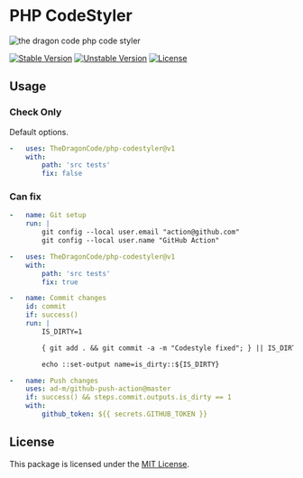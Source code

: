 # PHP CodeStyler

![the dragon code php code styler](https://preview.dragon-code.pro/the-dragon-code/php-code-styler.svg?brand=github&invert=1)

[![Stable Version][badge_stable]][link_repo]
[![Unstable Version][badge_unstable]][link_repo]
[![License][badge_license]][link_license]

## Usage

### Check Only

Default options.

```yaml
-   uses: TheDragonCode/php-codestyler@v1
    with:
        path: 'src tests'
        fix: false
```

### Can fix

```yaml
-   name: Git setup
    run: |
        git config --local user.email "action@github.com"
        git config --local user.name "GitHub Action"

-   uses: TheDragonCode/php-codestyler@v1
    with:
        path: 'src tests'
        fix: true

-   name: Commit changes
    id: commit
    if: success()
    run: |
        IS_DIRTY=1

        { git add . && git commit -a -m "Codestyle fixed"; } || IS_DIRTY=0

        echo ::set-output name=is_dirty::${IS_DIRTY}

-   name: Push changes
    uses: ad-m/github-push-action@master
    if: success() && steps.commit.outputs.is_dirty == 1
    with:
        github_token: ${{ secrets.GITHUB_TOKEN }}
```

## License

This package is licensed under the [MIT License](LICENSE).


[badge_license]:    https://img.shields.io/badge/license-MIT-green?style=flat-square

[badge_stable]:     https://img.shields.io/github/v/release/TheDragonCode/php-codestyler?label=stable&style=flat-square

[badge_unstable]:   https://img.shields.io/badge/unstable-dev--main-orange?style=flat-square

[link_license]:     LICENSE

[link_repo]:        https://github.com/TheDragonCode/php-codestyler
